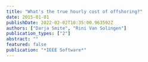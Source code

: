 ```yaml
---
title: "What's the true hourly cost of offshoring?"
date: 2015-01-01
publishDate: 2022-02-02T10:35:00.963592Z
authors: ["Darja Smite", "Rini Van Solingen"]
publication_types: ["2"]
abstract: ""
featured: false
publication: "*IEEE Software*"
---
```


